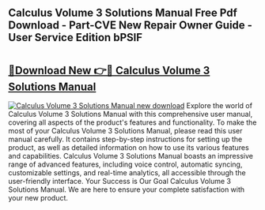 ## Calculus Volume 3 Solutions Manual Free Pdf Download - Part-CVE New Repair Owner Guide - User Service Edition bPSlF

# <h2><a href="http://bc28884.oget.top/?id=Calculus+Volume+3+Solutions+Manual">🔗Download New 👉🔴 Calculus Volume 3 Solutions Manual</a></h2>

[![Calculus Volume 3 Solutions Manual new download](https://i.imgur.com/5g1atiW.png)](http://bc28884.oget.top/?id=Calculus+Volume+3+Solutions+Manual)
Explore the world of Calculus Volume 3 Solutions Manual with this comprehensive user manual, covering all aspects of the product's features and functionality. To make the most of your Calculus Volume 3 Solutions Manual, please read this user manual carefully. It contains step-by-step instructions for setting up the product, as well as detailed information on how to use its various features and capabilities. Calculus Volume 3 Solutions Manual boasts an impressive range of advanced features, including voice control, automatic syncing, customizable settings, and real-time analytics, all accessible through the user-friendly interface. Your Success is Our Goal Calculus Volume 3 Solutions Manual. We are here to ensure your complete satisfaction with your new product.
